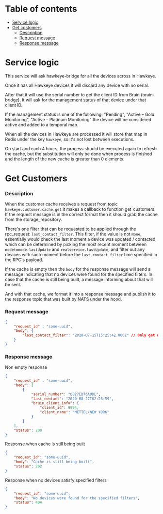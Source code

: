 # Table of contents
  - [Service logic](#service-logic)
  - [Get customers](#get-customers)
      * [Description](#description)
      * [Request message](#request-message)
      * [Response message](#response-message)
# Service logic
This service will ask hawkeye-bridge for all the devices across in Hawkeye.

Once it has all Hawkeye devices it will discard any device with no serial.

After that it will use the serial number to get the client ID from Bruin (bruin-bridge). 
It will ask for the management status of that device under that client ID.

If the management status is one of the following: 
"Pending", "Active – Gold Monitoring", "Active – Platinum Monitoring"
the device will be considered active and added to a temporal map.

When all the devices in Hawkeye are processed it will store that map in Redis under the key `hawkeye`, so it's not lost between executions.

On start and each 4 hours, the process should be executed again to refresh the cache, but the substitution will only be 
done when process is finished and the length of the new cache is greater than 0 elements.

# Get Customers
### Description
When the customer cache receives a request from topic `hawkeye.customer.cache.get` it makes a callback to function get_customers.
If the request message is in the correct format then it should grab the cache from the storage_repository.

There's one filter that can be requested to be applied through the rpc_request: `last_contact_filter`. This filter, if the value is not `None`,
essentially would check the last moment a device was updated / contacted, which can be determined by picking the most recent moment between
`nodetonode.lastUpdate` and `realservice.lastUpdate`, and filter out any devices with such moment before the `last_contact_filter` time specified
in the RPC's payload.

If the cache is empty then the `body` for the response message will send a message indicating that no devices were found for
the specified filters. In case that the cache is still being built, a message informing about that will be sent.

And with that cache, we format it into a response message and publish it to the response topic that 
was built by NATS under the hood.

### Request message
```json
{
    "request_id" : "some-uuid", 
    "body": {
        "last_contact_filter": "2020-07-15T15:25:42.000Z" // Only get devices that were last contacted after this time
    }
}
```


### Response message
Non empty response
```json
{
    "request_id" : "some-uuid", 
    "body": [
        {
            "serial_number": "B827EB76A8DE",
            "last_contact": "2020-08-27T02:23:59",
            "bruin_client_info": {
                "client_id": 9994,
                "client_name": "METTEL/NEW YORK"
            }
        }
    ],
    "status": 200
}
```

Response when cache is still being built
```json
{
    "request_id": "some-uuid",
    "body": "Cache is still being built",
    "status": 202
}
```

Response when no devices satisfy specified filters
```json
{
    "request_id": "some-uuid",
    "body": "No devices were found for the specified filters",
    "status": 404
}
```

